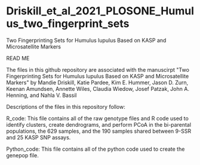 # Driskill_et_al_2021_PLOSONE_Humulus_two_fingerprint_sets
Two Fingerprinting Sets for Humulus lupulus Based on KASP and Microsatellite Markers

READ ME

The files in this github repository are associated with the manuscirpt "Two Fingerprinting Sets for Humulus lupulus Based on KASP and Microsatellite Markers" by Mandie Driskill, Katie Pardee, Kim E. Hummer, Jason D. Zurn, Keenan Amundsen, Annette Wiles, Claudia Wiedow, Josef Patzak, John A. Henning, and Nahla V. Bassil

Descriptions of the files in this repository follow:

R_code:
This file contains all of the raw genotype files and R code used to identify clusters, create dendrograms, and perform PCoA in the bi-parental populations, the 629 samples, and the 190 samples shared between 9-SSR and 25 KASP SNP assays.

Python_code: 
This file contains all of the python code used to create the genepop file. 
